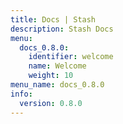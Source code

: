 ```yaml
---
title: Docs | Stash
description: Stash Docs
menu:
  docs_0.8.0:
    identifier: welcome
    name: Welcome
    weight: 10
menu_name: docs_0.8.0
info:
  version: 0.8.0
---
```


